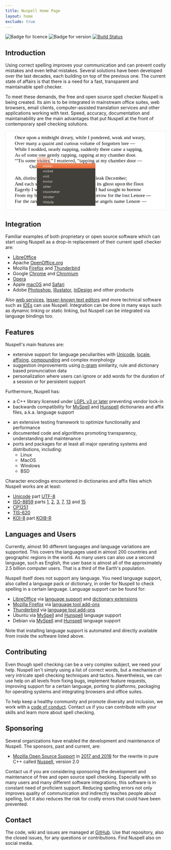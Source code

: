 ```yaml
---
title: Nuspell Home Page
layout: home
exclude: true
---
```


![Badge for licence](https://img.shields.io/github/license/nuspell/nuspell.svg?color=blue)
![Badge for version](https://img.shields.io/github/release/nuspell/nuspell.svg)
[![Build Status](https://travis-ci.org/nuspell/nuspell.svg?branch=master)](https://travis-ci.org/nuspell/nuspell)

## Introduction

Using correct spelling improves your communication and can prevent costly mistakes and even lethal mistakes. Several solutions have been developed over the last decades, each building on top of the previous one. The current state of affairs is that there is a need for a fast, transparent and maintainable spell checker.

To meet these demands, the free and open source spell checker Nuspell is being created. Its aim is to be integrated in mainstream office suites, web browsers, email clients, computer-assisted translation services and other applications working with text. Speed, accuracy, documentation and maintainability are the main advantages that put Nuspell at the front of contemporary spell checking solutions.

![Screenshot](/assets/images/cover-edged.png)


## Integration

Familiar examples of both proprietary or open source software which can start using Nuspell as a drop-in replacement of their current spell checker are:
* [LibreOffice](https://www.libreoffice.org/)
* Apache [OpenOffice.org](https://www.openoffice.org/)
* Mozilla [Firefox](https://www.mozilla.org/firefox/) and [Thunderbird](https://www.thunderbird.net/)
* Google [Chrome](https://www.google.com/chrome/) and [Chromium](https://www.chromium.org/)
* [Opera](https://www.opera.com/)
* Apple [macOS](https://www.apple.com/macos/) and [Safari](https://www.apple.com/safari/)
* Adobe [Photoshop](https://www.adobe.com/photoshop/), [Illustator](https://www.adobe.com/illustrator/), [InDesign](https://www.adobe.com/indesign/) and other products

Also [web services](https://en.wikipedia.org/wiki/Web_service), [lesser-known text editors](https://en.wikipedia.org/wiki/Comparison_of_text_editors#Basic_features) and more technical software such as [IDEs](https://en.wikipedia.org/wiki/Integrated_development_environment) can use Nuspell. Integration can be done in many ways such as dynamic linking or static linking, but Nuspell can be integrated via language bindings too.<!-- See its [Wikipedia](https://en.wikipedia.org/wiki/Nuspell) article for a longer list.-->


## Features

Nuspell's main features are:
* extensive support for language peculiarities with [Unicode](https://en.wikipedia.org/wiki/Unicode), [locale](https://en.wikipedia.org/wiki/Locale_%28computer_software%29), [affixing](https://en.wikipedia.org/wiki/Affix), [compounding](https://en.wikipedia.org/wiki/Compound_%28linguistics%29) and complex morphology
* suggestion improvements using [*n*-gram](https://en.wikipedia.org/wiki/N-gram) similarity, rule and dictionary based pronunciation data
* personalization where users can ignore or add words for the duration of a session or for persistent support

Furthermore, Nuspell has:
* a C++ library licensed under [LGPL v3 or later](https://en.wikipedia.org/wiki/GNU_Lesser_General_Public_License) preventing vendor lock-in
* backwards compatibility for [MySpell](https://en.wikipedia.org/wiki/MySpell) and [Hunspell](https://en.wikipedia.org/wiki/Hunspell) dictionaries and affix files, a.k.a. language support
<!--* an [API](https://en.wikipedia.org/wiki/Application_programming_interface) and [ABI](https://en.wikipedia.org/wiki compatible with Hunspell-->
* an extensive testing framework to optimize functionality and performance
* documented code and algorithms promoting transparency, understanding and maintenance
* ports and packages for at least all major operating systems and distributions, including:
    * Linux
    * MacOS
    * Windows
    * BSD

Character encodings encountered in dictionaries and affix files which Nuspell works are at least:
* [Unicode](https://en.wikipedia.org/wiki/Unicode) part [UTF-8](https://en.wikipedia.org/wiki/UTF-8)
* [ISO-8859](https://en.wikipedia.org/wiki/ISO/IEC_8859) parts [1](https://en.wikipedia.org/wiki/ISO/IEC_8859-1), [2](https://en.wikipedia.org/wiki/ISO/IEC_8859-2), [3](https://en.wikipedia.org/wiki/ISO/IEC_8859-3), [7](https://en.wikipedia.org/wiki/ISO/IEC_8859-7), [13](https://en.wikipedia.org/wiki/ISO/IEC_8859-13) and [15](https://en.wikipedia.org/wiki/ISO/IEC_8859-15)
* [CP1251](https://en.wikipedia.org/wiki/Windows-1251)
* [TIS-620](https://en.wikipedia.org/wiki/Thai_Industrial_Standard_620-2533)
* [KOI-8](https://en.wikipedia.org/wiki/KOI-8) part [KOI8-R](https://en.wikipedia.org/wiki/KOI8-R)


## Languages and Users

Currently, almost 90 different languages and language variations are supported. This covers the languages used in almost 200 countries and geographic regions in the world. As many users can also use a second language, such as English, the user base is almost all of the approximately 2.5 billion computer users. That is a third of the Earth's population.

Nuspell itself does not support any language. You need language support, also called a language pack or dictionary, in order for Nuspell to check spelling in a certain language. Language support can be found for:
* [LibreOffice](https://en.wikipedia.org/wiki/LibreOffice) via [language support](https://wiki.documentfoundation.org/Language_support_of_LibreOffice) and [dictionary extensions](http://extensions.libreoffice.org/extensions?getCategories=Dictionary&getCompatibility=any&sort_on=positive_ratings&path=%2FLibreOffice-Extensions-and-Templates%2Fextension-center&portal_type=PSCProject&SearchableText=)
* [Mozilla Firefox](https://en.wikipedia.org/wiki/Firefox) via [language tool add-ons](https://addons.mozilla.org/firefox/language-tools/)
* [Thunderbird](https://en.wikipedia.org/wiki/Mozilla_Thunderbird) via [language tool add-ons](https://addons.mozilla.org/thunderbird/language-tools/)
* Ubuntu via [MySpell](https://packages.ubuntu.com/search?keywords=myspell-&searchon=names) and [Hunspell](https://packages.ubuntu.com/search?keywords=hunspell-&searchon=names) language support
* Debian via [MySpell](https://packages.debian.org/search?keywords=myspell-&searchon=names) and [Hunspell](https://packages.debian.org/search?keywords=hunspell-&searchon=names) language support

Note that installing language support is automated and directly available from inside the software listed above.


## Contributing

Even though spell checking can be a very complex subject, we need your help. Nuspell isn't simply using a list of correct words, but a mechanism of very intricate spell checking techniques and tactics. Nevertheless, we can use help on all levels from fixing bugs, implement feature requests, improving support for a certain language, porting to platforms, packaging for operating systems and integrating browsers and office suites.

To help keep a healthy community and promote diversity and inclusion, we work with a [code of conduct](https://github.com/nuspell/nuspell/wiki/Code-of-Conduct). Contact us if you can contribute with your skills and learn more about spell checking.


## Sponsoring

Several organizations have enabled the development and maintenance of Nuspell. The sponsors, past and current, are:
* [Mozilla Open Source Support](https://www.mozilla.org/moss/) in [2017 and 2018](https://blog.mozilla.org/blog/2017/04/10/mozilla-awards-365000-to-open-source-projects-as-part-of-moss/) for the rewrite in pure C++ called [Nuspell](https://github.com/nuspell/nuspell), version 2.0

Contact us if you are considering sponsoring the development and maintenance of free and open source spell checking. Especially with so many users and many different software integrations, this software is in constant need of proficient support. Reducing spelling errors not only improves quality of communication and indirectly teaches people about spelling, but it also reduces the risk for costly errors that could have been prevented.


## Contact

The code, wiki and issues are managed at [GitHub](https://github.com/nuspell/nuspell). Use that repository, also the closed issues, for any questions or contributions. Find Nuspell also on social media.
